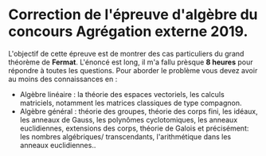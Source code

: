 # Correction de l'épreuve d'algèbre du concours Agrégation externe 2019.
L'objectif de cette épreuve est de montrer des cas particuliers du grand théorème de **Fermat**.
L'énoncé est long, il m'a fallu prèsque **8 heures** pour répondre à toutes les questions.
Pour aborder le problème vous devez avoir au moins des connaissances en :
- Algèbre linéaire : la théorie des espaces vectoriels, les calculs matriciels, notamment les matrices classiques de type compagnon.
- Algèbre général : théorie des groupes, théorie des corps fini, les idéaux, les anneaux de Gauss, les polynômes cyclotomiques, les anneaux euclidiennes, extensions des corps, théorie de Galois et précisément: les nombres algébriques/ transcendants, l'arithmétique dans les anneaux euclidiennes..
